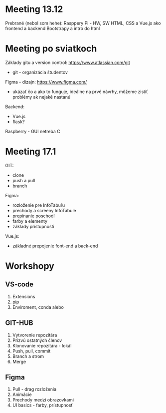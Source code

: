 # Meeting 13.12
Prebrané (nebol som hehe):
Rasppery Pi - HW, SW
HTML, CSS a Vue.js ako frontend a backend
Bootstrapy a intro do html

# Meeting po sviatkoch
Základy gitu a version control: https://www.atlassian.com/git
- git - organizácia študentov

Figma - dizajn: https://www.figma.com/
- ukázať čo a ako to funguje, ideálne na prvé návrhy, môžeme zistiť problémy ak nejaké nastanú

Backend:
- Vue.js
- flask?

Raspberry - GUI netreba C

# Meeting 17.1
GIT:
- clone
- push a pull
- branch

Figma:
- rozloženie pre InfoTabuľu
- prechody a screeny InfoTabule
- prepínanie poschodí
- farby a elementy
- základy prístupnosti

Vue.js:
- základné prepojenie font-end a back-end

# Workshopy
## VS-code
1. Extensions
2. pip
3. Enviroment, conda alebo 

## GIT-HUB
1. Vytvorenie repozitára
2. Prizvú ostatných členov
3. Klonovanie repozitára - lokál
4. Push, pull, commit
5. Branch a strom
6. Merge

## Figma
1. Pull - drag rozloženia
2. Animácie
3. Prechody medzi obrazovkami
4. UI basics - farby, prístupnosť
